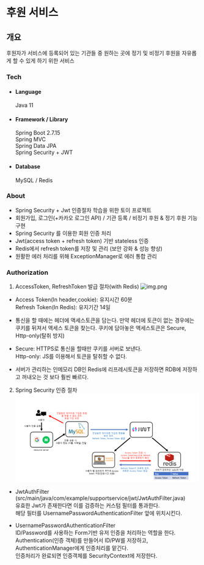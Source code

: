 # 후원 서비스

## 개요
후원자가 서비스에 등록되어 있는 기관들 중 원하는 곳에 정기 및 비정기 후원을 자유롭게 할 수 있게 하기 위한 서비스 

### Tech
- #### Language
  Java 11
- #### Framework / Library
  Spring Boot 2.7.15<br>
  Spring MVC<br>
  Spring Data JPA<br>
  Spring Security + JWT<br>

- #### Database
  MySQL / Redis

### About
* Spring Security + Jwt 인증절차 학습을 위한 토이 프로젝트
* 회원가입, 로그인(+카카오 로그인 API) / 기관 등록 / 비정기 후원 & 정기 후원 기능 구현
* Spring Security 를 이용한 회원 인증 처리
* Jwt(access token + refresh token) 기반 stateless 인증
* Redis에서 refresh token를 저장 및 관리 (보안 강화 & 성능 향상)
* 원활한 에러 처리를 위해 ExceptionManager로 에러 통합 관리


### Authorization
1. AccessToken, RefreshToken 발급 절차(with Redis)
![img.png](img.png)
  

* Access Token(In header,cookie): 유지시간 60분<br>
Refresh Token(In Redis): 유지기간 14일<br>


* 통신을 할 때에는 헤더에 액세스토큰을 담는다. 만약 헤더에 토큰이 없는 경우에는 쿠키를 뒤져서 액세스 토큰을 찾는다.
  쿠키에 담아놓은 액세스토큰은 Secure, Http-only(탈취 방지)


* Secure: HTTPS로 통신을 할때만 쿠키를 서버로 보낸다.<br>
  Http-only: JS를 이용해서 토큰을 탈취할 수 없다.


* 서버가 관리하는 인메모리 DB인 Redis에 리프레시토큰을 저장하면 RDB에 저장하고 꺼내오는 것 보다 훨씬 빠르다.


2. Spring Security 인증 절차
![img_1.png](img_1.png)

* JwtAuthFilter (src/main/java/com/example/supportservice/jwt/JwtAuthFilter.java) <br>
유효한 Jwt가 존재한다면 이를 검증하는 커스텀 필터를 통과한다.<br>
해당 필터를 UsernamePasswordAuthenticationFilter 앞에 위치시킨다.


* UsernamePasswordAuthenticationFilter<br>
ID/Password를 사용하는 Form기반 유저 인증을 처리하는 역할을 한다.<br>
Authentication(인증 객체)를 만들어서 ID/PW를 저장하고, AuthenticationManager에게 인증처리를 맡긴다.<br>
인증처리가 완료되면 인증객체를 SecurityContext에 저장한다.




